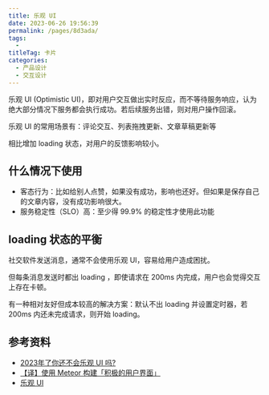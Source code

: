 ```yaml
---
title: 乐观 UI
date: 2023-06-26 19:56:39
permalink: /pages/8d3ada/
tags: 
  - 
titleTag: 卡片
categories: 
  - 产品设计
  - 交互设计
---
```


乐观 UI (Optimistic UI)，即对用户交互做出实时反应，而不等待服务响应，认为绝大部分情况下服务都会执行成功。若后续服务出错，则对用户操作回滚。

乐观 UI 的常用场景有：评论交互、列表拖拽更新、文章草稿更新等

相比增加 loading 状态，对用户的反馈影响较小。

## 什么情况下使用

- 客态行为：比如给别人点赞，如果没有成功，影响也还好。但如果是保存自己的文章内容，没有成功影响很大。
- 服务稳定性（SLO）高：至少得 99.9% 的稳定性才使用此功能


## loading 状态的平衡

社交软件发送消息，通常不会使用乐观 UI，容易给用户造成困扰。

但每条消息发送时都出 loading ，即使请求在 200ms 内完成，用户也会觉得交互上存在卡顿。

有一种相对友好但成本较高的解决方案：默认不出 loading 并设置定时器，若 200ms 内还未完成请求，则开始 loading。


## 参考资料

- [2023年了你还不会乐观 UI 吗?](https://juejin.cn/post/7233809309149200445)
- [【译】使用 Meteor 构建「积极的用户界面」](https://blog.jimmylv.info/2016-02-11-optimistic-ui-with-meteor)
- [乐观 UI](https://apollographqlcn.github.io/react-docs-cn/optimistic-ui.html)